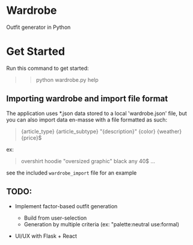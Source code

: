 # Wardrobe
 Outfit generator in Python

# Get Started
Run this command to get started:
> > python wardrobe.py help

## Importing wardrobe and import file format
The application uses *.json data stored to a local 'wardrobe.json' file, but you can also import data en-masse with a file formatted as such:
> {article_type} {article_subtype} "{description}" {color} {weather} {price}$

ex:
> overshirt hoodie "oversized graphic" black any 40$
> ...

see the included `wardrobe_import` file for an example

## TODO:
- Implement factor-based outfit generation
    - Build from user-selection
    - Generation by multiple criteria (ex: "palette:neutral use:formal)

- UI/UX with Flask + React
